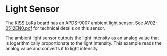# Light Sensor

The KISS LoRa board has an APDS-9007 ambient light sensor. See [AV02-0512EN0.pdf](AV02-0512EN0.pdf) for technical details on this sensor.

The ambient light sensor outputs the light intensity as an analog value that is logarithmically proportionate to the light intensity. This example reads the analog value and converts it to light intensity.